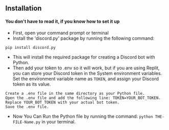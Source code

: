 ## Installation 
#### You don't have to read it, if you know how to set it up
- First, open your command prompt or terminal
- Install the 'discord.py' package by running the following command:
```
pip install discord.py
```
- This will install the required package for creating a Discord bot with Python.
- Then add your token to .env so it will work, but if you are using Replit, you can store your Discord token in the System environment variables. Set the environment variable name as `TOKEN`, and assign your Discord token as its value.
```
Create a .env file in the same directory as your Python file.
Open the .env file and add the following line: TOKEN=YOUR_BOT_TOKEN.
Replace YOUR_BOT_TOKEN with your actual bot token.
Save the .env file.
```
- Now You Can Run the Python file by running the command: `python THE-FILE-Name.py` in your terminal.

